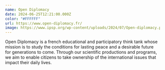 ```yaml
---
name: Open Diplomacy
date: 2024-06-25T12:21:00.000Z
color: "#FFFFFF"
url: https://www.open-diplomacy.fr/
image: https://www.ipsp.org/wp-content/uploads/2024/07/Open-diplomacy.png
---
```

Open Diplomacy is a french educational and participatory think tank whose mission is to study the conditions for lasting peace and a desirable future for generations to come. Through our scientific productions and programs, we aim to enable citizens to take ownership of the international issues that impact their daily lives.
